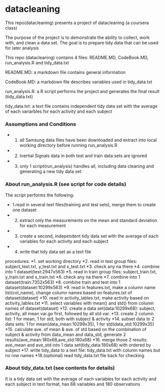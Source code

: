 datacleaning
============

This repo(datacleaning) presents a project of datacleaning (a coursera class)

The purpose of the project is to demonstrate the ability to collect, work with, and clean a data set. The goal is to prepare tidy data that can be used for later analysis
       
This repo (datacleaning) contains 4 files: README.MD, CodeBook.MD, run_analysis.R and tidy_data.txt 

README.MD: a markdown file contains general information

CodeBook.MD: a markdown file describes variables used in tidy_data.txt

run_analysis.R: a R script performs the project and generates the final result (tidy_data.txt)

tidy_data.txt: a text file contains independent tidy data set with the average of each variarbles for each activity and each subject 


### Assumptions and Conditions
* 1. all Samsung data files have been downloaded and extract into local working directory before running run_analysis.R
* 2. Inertial Signals data in both test and train data sets are ignored
* 3. only 1 script(run_analysis) handles all, including data cleaning and generating a new tidy data set


### About run_analysis.R (see script for code details)
The script performs the following:
* 1.read in several text files(training and test sets), merge them to create one dataset                                 
* 2. extract only the measurements on the mean and standard deviation for each measurement                              
* 3. create a second, independent tidy data set with the average of each variables for each activity and each subject   
* 4. write that tidy data set as a text file

procedures:
*1. set working directory
*2. read in test group files: subject_test.txt, y_test.txt and x_test.txt 
*3. check any na there
*4. combine into 1 dataset(test:2947x563)
*5. read in train group files: subject_train.txt, y_train.txt and x_train.txt 
*6. check any na there
*7. combine into 1 dataset(train:7352x563)
*8. combine train and test into 1 dataset(dataset:10299x563)
*9. read in features.txt, make a column name list(col_name), change column names   based on features.txt of dataset(dataset)
*10. read in activity_lables.txt, make activity based on activity_lables.txt
*11. select variables with mean() and std() from column names of dataset(dataset)
*12. create a data set(data:10299x68): subject, activity, all mean var.go first, followed by all std var.
*13. create 2 column list: 1 for mean, 1 for std, both with subject & activity
*14. subset data to 2 data sets: 1 for mean(data_mean:10299x35), 1 for std(data_std:10299x35) 
*15. calculate ave. of mean & ave. of std based on the combination of subject & activity from data_mean and data_std, generate 2 results(ave_mean:180x68,ave_std:180x68)
*16. merge those 2 results: ave_mean and ave_std into 1 data set(tidy_data:180x68) with ordered by subject
*17. write tidy_data to a text file: tidy_data.txt with column names but no row names
*18.(optional) read tidy_data.txt file back for checking


### About tidy_data.txt (see contents for details)
It is a tidy data set with the average of each variables for each activity and each subject in text format, has 68 variables and 180 observations



